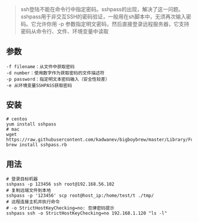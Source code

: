 > ssh登陆不能在命令行中指定密码。sshpass的出现，解决了这一问题。sshpass用于非交互SSH的密码验证，一般用在sh脚本中，无须再次输入密码。它允许你用 -p 参数指定明文密码，然后直接登录远程服务器，它支持密码从命令行、文件、环境变量中读取

参数
---

````
-f filename：从文件中获取密码
-d number：使用数字作为获取密码的文件描述符
-p password：指定明文本密码输入（安全性较差）
-e 从环境变量SSHPASS获取密码
````


安装
---
````
# centos 
yum install sshpass
# mac
wget https://raw.githubusercontent.com/kadwanev/bigboybrew/master/Library/Formula/sshpass.rb
brew install sshpass.rb
````

用法
---
````
# 登录目标机器
sshpass -p 123456 ssh root@192.168.56.102
# 复制远端文件到本地
sshpass -p '123456' scp root@host_ip:/home/test/t ./tmp/
# 远程连接主机并执行命令
# -o StrictHostKeyChecking=no: 忽律密码提示
sshpass ssh -o StrictHostKeyChecking=no 192.168.1.120 "ls -l"    
````
    
